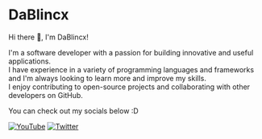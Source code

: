 # DaBlincx

Hi there 👋, I'm DaBlincx! 

I'm a software developer with a passion for building innovative and useful applications. <br>
I have experience in a variety of programming languages and frameworks and I'm always looking to learn more and improve my skills. <br>
I enjoy contributing to open-source projects and collaborating with other developers on GitHub.

You can check out my socials below :D

[![YouTube](https://img.shields.io/badge/YouTube-DaBlincx-red?style=for-the-badge&logo=youtube)](https://www.youtube.com/@DaBlincx) [![Twitter](https://img.shields.io/badge/Twitter-walfyur-blue?style=for-the-badge&logo=twitter)](https://twitter.com/@walfyur)
